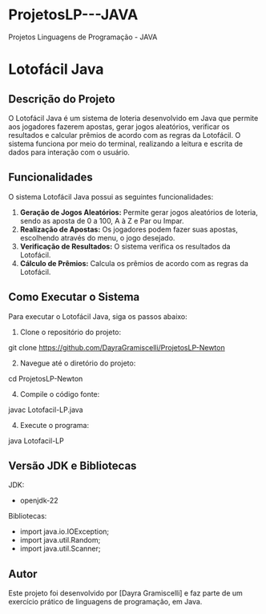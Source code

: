 # ProjetosLP---JAVA
Projetos Linguagens de Programação - JAVA
# Lotofácil Java

## Descrição do Projeto
O Lotofácil Java é um sistema de loteria desenvolvido em Java que permite aos jogadores fazerem apostas, gerar jogos aleatórios, verificar os resultados e calcular prêmios de acordo com as regras da Lotofácil. O sistema funciona por meio do terminal, realizando a leitura e escrita de dados para interação com o usuário.

## Funcionalidades
O sistema Lotofácil Java possui as seguintes funcionalidades:

1. **Geração de Jogos Aleatórios:** Permite gerar jogos aleatórios de loteria, sendo as aposta de 0 a 100, A à Z e Par ou Impar.
2. **Realização de Apostas:** Os jogadores podem fazer suas apostas, escolhendo através do menu, o jogo desejado.
3. **Verificação de Resultados:** O sistema verifica os resultados da Lotofácil.
4. **Cálculo de Prêmios:** Calcula os prêmios de acordo com as regras da Lotofácil.

## Como Executar o Sistema
Para executar o Lotofácil Java, siga os passos abaixo:

1. Clone o repositório do projeto:

git clone https://github.com/DayraGramiscelli/ProjetosLP-Newton

2. Navegue até o diretório do projeto:
   
cd ProjetosLP-Newton

4. Compile o código fonte:

javac Lotofacil-LP.java

4. Execute o programa:

java Lotofacil-LP

## Versão JDK e Bibliotecas

JDK: 
* openjdk-22

Bibliotecas:
* import java.io.IOException;
* import java.util.Random;
* import java.util.Scanner;

## Autor
Este projeto foi desenvolvido por [Dayra Gramiscelli] e faz parte de um exercício prático de linguagens de programação, em Java.
